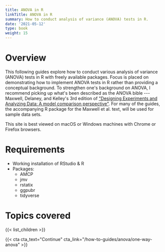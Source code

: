 ```yaml
---
title: ANOVA in R
linkTitle: ANOVA in R
summary: How to conduct analysis of variance (ANOVA) tests in R.
date: '2021-05-12'
type: book
weight: 15
---
```


<!--
{{< toc hide_on="xl" >}}
-->

# Overview
This following guides explore how to conduct various analysis of variance (ANOVA) tests in R with freely available packages. Focus is placed on demonstrating how to implement ANOVA tests in R rather than providing a conceptual background. To strengthen one's background on ANOVA, I recommend picking up what's been described as the ANOVA bible --- Maxwell, Delaney, and Kelley's 3rd edition of ["Designing Experiments and Analyzing Data: A model comparison perspective"](https://designingexperiments.com/). For many of the guides, the accompanying R package for the Maxwell et al. text, will be used for sample data sets. 

This site is best viewed on macOS or Windows machines with Chrome or Firefox browsers.

# Requirements
- Working installation of RStudio & R
- Packages:
  - AMCP 
  - jmv 
  - rstatix
  - ggpubr
  - tidyverse

# Topics covered
{{< list_children >}}

<!-- ## Meet your instructor
{{< mention "admin" >}}

## FAQs
{{< spoiler text="Are there prerequisites?" >}}
There are no prequisites, but a background in upper division or graduate level statistics will come in handy.
{{< /spoiler >}}

{{< spoiler text="How often do the courses run?" >}}
Continuously, at your own pace.
{{< /spoiler >}}

-->

{{< cta cta_text="Continue" cta_link="/how-to-guides/anova/one-way-anova" >}}


